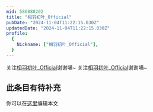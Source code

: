 ```yaml
---
mid: 586880202
title: "相羽初叶_Official"
pubDate: "2024-11-04T11:22:15.030Z"
updatedDate: "2024-11-04T11:22:15.030Z"
profile:
  {
    Nickname: ["相羽初叶_Official"],
  }
---
```


关注[相羽初叶_Official](https://space.bilibili.com/586880202)谢谢喵~ 关注[相羽初叶_Official](https://space.bilibili.com/586880202)谢谢喵~

## 此条目有待补充
你可以在[这里](https://github.com/Yuhanawa/VTuber.ICU-Content/edit/master/v/相羽初叶_Official/index.md)编辑本文
